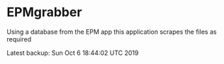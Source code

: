 # EPMgrabber
Using a database from the EPM app this application scrapes the files as required


Latest backup: Sun Oct 6 18:44:02 UTC 2019
